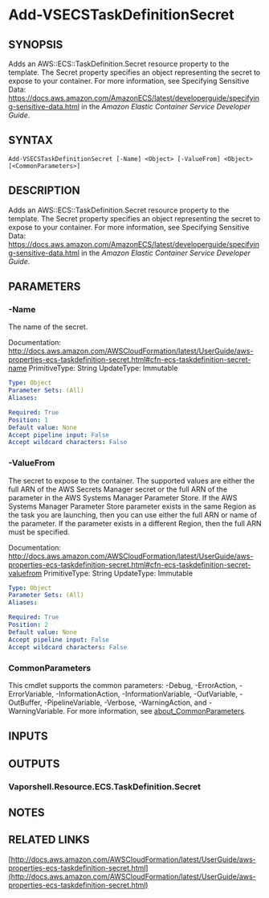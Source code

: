# Add-VSECSTaskDefinitionSecret

## SYNOPSIS
Adds an AWS::ECS::TaskDefinition.Secret resource property to the template.
The Secret property specifies an object representing the secret to expose to your container.
For more information, see Specifying Sensitive Data: https://docs.aws.amazon.com/AmazonECS/latest/developerguide/specifying-sensitive-data.html in the *Amazon Elastic Container Service Developer Guide*.

## SYNTAX

```
Add-VSECSTaskDefinitionSecret [-Name] <Object> [-ValueFrom] <Object> [<CommonParameters>]
```

## DESCRIPTION
Adds an AWS::ECS::TaskDefinition.Secret resource property to the template.
The Secret property specifies an object representing the secret to expose to your container.
For more information, see Specifying Sensitive Data: https://docs.aws.amazon.com/AmazonECS/latest/developerguide/specifying-sensitive-data.html in the *Amazon Elastic Container Service Developer Guide*.

## PARAMETERS

### -Name
The name of the secret.

Documentation: http://docs.aws.amazon.com/AWSCloudFormation/latest/UserGuide/aws-properties-ecs-taskdefinition-secret.html#cfn-ecs-taskdefinition-secret-name
PrimitiveType: String
UpdateType: Immutable

```yaml
Type: Object
Parameter Sets: (All)
Aliases:

Required: True
Position: 1
Default value: None
Accept pipeline input: False
Accept wildcard characters: False
```

### -ValueFrom
The secret to expose to the container.
The supported values are either the full ARN of the AWS Secrets Manager secret or the full ARN of the parameter in the AWS Systems Manager Parameter Store.
If the AWS Systems Manager Parameter Store parameter exists in the same Region as the task you are launching, then you can use either the full ARN or name of the parameter.
If the parameter exists in a different Region, then the full ARN must be specified.

Documentation: http://docs.aws.amazon.com/AWSCloudFormation/latest/UserGuide/aws-properties-ecs-taskdefinition-secret.html#cfn-ecs-taskdefinition-secret-valuefrom
PrimitiveType: String
UpdateType: Immutable

```yaml
Type: Object
Parameter Sets: (All)
Aliases:

Required: True
Position: 2
Default value: None
Accept pipeline input: False
Accept wildcard characters: False
```

### CommonParameters
This cmdlet supports the common parameters: -Debug, -ErrorAction, -ErrorVariable, -InformationAction, -InformationVariable, -OutVariable, -OutBuffer, -PipelineVariable, -Verbose, -WarningAction, and -WarningVariable. For more information, see [about_CommonParameters](http://go.microsoft.com/fwlink/?LinkID=113216).

## INPUTS

## OUTPUTS

### Vaporshell.Resource.ECS.TaskDefinition.Secret
## NOTES

## RELATED LINKS

[http://docs.aws.amazon.com/AWSCloudFormation/latest/UserGuide/aws-properties-ecs-taskdefinition-secret.html](http://docs.aws.amazon.com/AWSCloudFormation/latest/UserGuide/aws-properties-ecs-taskdefinition-secret.html)

